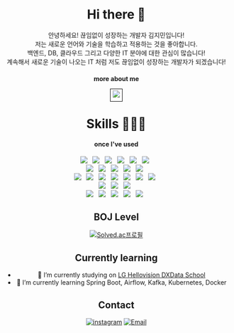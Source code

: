 <div align="center">
  
# Hi there 👋

안녕하세요! 끊임없이 성장하는 개발자 김지민입니다! <br/>
저는 새로운 언어와 기술을 학습하고 적용하는 것을 좋아합니다. <br/>
백엔드, DB, 클라우드 그리고 다양한 IT 분야에 대한 관심이 많습니다! <br/>
계속해서 새로운 기술이 나오는 IT 처럼 저도 끊임없이 성장하는 개발자가 되겠습니다! <br/>

<h4> more about me</h4>
<a href="https://lghellovisiondxschool.notion.site/4fea3018c3a44c7f971b31522b199737?pvs=74" target="_blank" style="border: 1px solid black; padding: 5px;">
  <img src="https://img.shields.io/badge/Portfolio-ffffff?style=flat-square&amp;&logo=Notion&amp;&logoColor=black&amp;"/>
</a>



<br>



# Skills 👨🏻‍💻




<h4>once I've used</h4>
<img src="https://img.shields.io/badge/Python-3776AB?style=flat-square&logo=Python&logoColor=white"/> &nbsp
<img src="https://img.shields.io/badge/Django-092E20?style=flat-square&logo=Django&logoColor=white"/> &nbsp
<img src="https://img.shields.io/badge/Kafka-231F20?style=flat-square&logo=apachekafka&logoColor=white"/> &nbsp
<img src="https://img.shields.io/badge/MySQL-4479A1?style=flat-square&logo=MySQL&logoColor=white"/> &nbsp
<img src="https://img.shields.io/badge/MongoDB-47A248?style=flat-square&logo=MongoDB&logoColor=white"/> &nbsp
<img src="https://img.shields.io/badge/SQLite-003B57?style=flat-square&logo=sqlite&logoColor=white"/> &nbsp
<br>
<img src="https://img.shields.io/badge/Numpy-013243?style=flat-square&logo=Numpy&logoColor=white"/> &nbsp
<img src="https://img.shields.io/badge/pandas-150458?style=flat-square&logo=pandas&logoColor=white"/> &nbsp
<img src="https://img.shields.io/badge/scikitlearn-F7931E?style=flat-square&logo=scikitlearn&logoColor=white"/> &nbsp
<img src="https://img.shields.io/badge/TensorFlow-FF6F00?style=flat-square&logo=tensorflow&logoColor=white"/> &nbsp
<img src="https://img.shields.io/badge/Tableau-E97627?style=flat-square&logo=tableau&logoColor=white"/> &nbsp
<br>
<img src="https://img.shields.io/badge/AWS-232F3E?style=flat-square&logo=amazonaws&logoColor=white"/> &nbsp
<img src="https://img.shields.io/badge/Amazon%20ECS-FF9900?style=flat-square&logo=Amazon%20ECS&logoColor=white"> &nbsp  
<img src="https://img.shields.io/badge/Amazon%20S3-569A31?style=flat-square&logo=Amazon%20S3&logoColor=white"> &nbsp
<img src="https://img.shields.io/badge/Amazon%20RDS-527FFF?style=flat-square&logo=Amazon%20RDS&logoColor=white"> &nbsp
<img src="https://img.shields.io/badge/Amazon%20Route%2053-8c4fff?style=flat-square&logo=Amazon%20Route%2053&logoColor=white"> &nbsp
<img src="https://img.shields.io/badge/docker-2496ED?style=flat-square&logo=docker&logoColor=white"/> &nbsp
<img src="https://img.shields.io/badge/GitHub%20Actions-2088FF?style=flat-square&logo=GitHub%20Actions&logoColor=white"/> &nbsp
<br>
<img src="https://img.shields.io/badge/Windows-0078D6?style=flat-square&logo=windows10&logoColor=white"/> &nbsp
<img src="https://img.shields.io/badge/MacOS-000000?style=flat-square&logo=macos&logoColor=white"/> &nbsp
<img src="https://img.shields.io/badge/Ubuntu-E95420?style=flat-square&logo=ubuntu&logoColor=white"/> &nbsp
<br>
<img src="https://img.shields.io/badge/Github-181717?style=flat-square&logo=Github&logoColor=white"/> &nbsp
<img src="https://img.shields.io/badge/Notion-000000?style=flat-square&logo=Notion&logoColor=white"/> &nbsp
<img src="https://img.shields.io/badge/Slack-4A154B?style=flat-square&logo=slack&logoColor=white"/> &nbsp
<img src="https://img.shields.io/badge/PyCharm-000000?style=flat-square&logo=pycharm&logoColor=white"/> &nbsp
<img src="https://img.shields.io/badge/VSCode-007ACC?style=flat-square&logo=visual-studio-code&logoColor=white"/> &nbsp




## BOJ Level

[![Solved.ac프로필](http://mazassumnida.wtf/api/generate_badge?boj=jimin713)](https://solved.ac/jimin713)

## Currently learning



- 🔭 I’m currently studying on <a href='http://lghellovisiondataschool.rapa.or.kr/ft/main.do?utm_source=boottent&utm_medium=referral'>LG Hellovision DXData School</a>
- 🌱 I’m currently learning Spring Boot, Airflow, Kafka, Kubernetes, Docker
## Contact

[![instagram](https://img.shields.io/badge/instagram-EC036A?style=flat&logo=instagram&logoColor=white&link=https://www.instagram.com/revolt_cool)](https://www.instagram.com/g.mini_07.13/)
[![Email](https://img.shields.io/badge/jimin713@Naver.com-005FF9?style=flat&logo=Gmail&logoColor=#EA4335&link=mailto:jimin713@naver.com)](mailto:jimin713@naver.com)



<!--
**JMboy713/JMboy713** is a ✨ _special_ ✨ repository because its `README.md` (this file) appears on your GitHub profile.

Here are some ideas to get you started:
<img src="https://github-readme-stats.vercel.app/api?username=JMboy713&show_icons=true">

![!



- 👯 I’m looking to collaborate on ...
- 🤔 I’m looking for help with ...
- 💬 Ask me about ...

- 😄 Pronouns: ...
- ⚡ Fun fact: ...
-->
</div>

